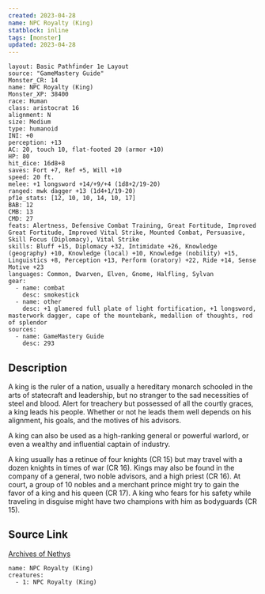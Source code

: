 ```yaml
---
created: 2023-04-28
name: NPC Royalty (King)
statblock: inline
tags: [monster]
updated: 2023-04-28
---
```

```statblock
layout: Basic Pathfinder 1e Layout
source: "GameMastery Guide"
Monster_CR: 14
name: NPC Royalty (King)
Monster_XP: 38400
race: Human
class: aristocrat 16
alignment: N
size: Medium
type: humanoid
INI: +0
perception: +13
AC: 20, touch 10, flat-footed 20 (armor +10)
HP: 80
hit_dice: 16d8+8
saves: Fort +7, Ref +5, Will +10
speed: 20 ft.
melee: +1 longsword +14/+9/+4 (1d8+2/19-20)
ranged: mwk dagger +13 (1d4+1/19-20)
pf1e_stats: [12, 10, 10, 14, 10, 17]
BAB: 12
CMB: 13
CMD: 27
feats: Alertness, Defensive Combat Training, Great Fortitude, Improved Great Fortitude, Improved Vital Strike, Mounted Combat, Persuasive, Skill Focus (Diplomacy), Vital Strike
skills: Bluff +15, Diplomacy +32, Intimidate +26, Knowledge (geography) +10, Knowledge (local) +10, Knowledge (nobility) +15, Linguistics +8, Perception +13, Perform (oratory) +22, Ride +14, Sense Motive +23
languages: Common, Dwarven, Elven, Gnome, Halfling, Sylvan
gear:
  - name: combat
    desc: smokestick
  - name: other
    desc: +1 glamered full plate of light fortification, +1 longsword, masterwork dagger, cape of the mountebank, medallion of thoughts, rod of splendor
sources:
  - name: GameMastery Guide
    desc: 293
```
## Description
A king is the ruler of a nation, usually a hereditary monarch schooled in the arts of statecraft and leadership, but no stranger to the sad necessities of steel and blood. Alert for treachery but possessed of all the courtly graces, a king leads his people. Whether or not he leads them well depends on his alignment, his goals, and the motives of his advisors.

A king can also be used as a high-ranking general or powerful warlord, or even a wealthy and influential captain of industry.

A king usually has a retinue of four knights (CR 15) but may travel with a dozen knights in times of war (CR 16). Kings may also be found in the company of a general, two noble advisors, and a high priest (CR 16). At court, a group of 10 nobles and a merchant prince might try to gain the favor of a king and his queen (CR 17). A king who fears for his safety while traveling in disguise might have two champions with him as bodyguards (CR 15).
## Source Link
[Archives of Nethys](https://aonprd.com/NPCDisplay.aspx?ItemName=Royalty%20(King))
```encounter-table
name: NPC Royalty (King)
creatures:
  - 1: NPC Royalty (King)
```
